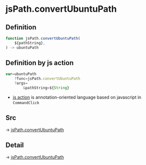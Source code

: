 # jsPath.convertUbuntuPath

## Definition

```js.js
function jsPath.convertUbuntuPath(
	${pathString},
) -> ubuntuPath
```


## Definition by js action

```js.js
var=ubuntuPath
	?func=jsPath.convertUbuntuPath
	?args=
		&pathString=${String}
```

- [js action](#) is annotation-oriented language based on javascript in `CommandClick`



## Src

-> [jsPath.convertUbuntuPath](https://github.com/puutaro/CommandClick/blob/master/app/src/main/java/com/puutaro/commandclick/fragment_lib/terminal_fragment/js_interface/JsPath.kt#L138)

## Detail

-> [jsPath.convertUbuntuPath](https://github.com/puutaro/CommandClick/blob/master/md/developer/js_interface/details/JsPath/convertUbuntuPath.md)
